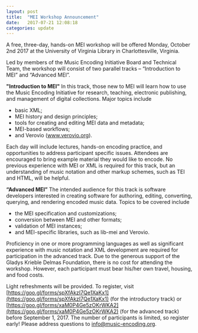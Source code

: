 ```yaml
---
layout: post
title:  "MEI Workshop Announcement"
date:   2017-07-21 12:08:18
categories: update
---
```

A free, three-day, hands-on MEI workshop will be offered Monday, October 2nd 2017 at the University of Virginia Library in Charlottesville, Virginia. 

Led by members of the Music Encoding Initiative Board and Technical Team, the workshop will consist of two parallel tracks – “Introduction to MEI” and “Advanced MEI”. 

**"Introduction to MEI"** In this track, those new to MEI will learn how to use the Music Encoding Initiative for research, teaching, electronic publishing, and management of digital collections. Major topics include

* basic XML;
* MEI history and design principles;
* tools for creating and editing MEI data and metadata;
* MEI-based workflows;
* and Verovio (www.verovio.org).

Each day will include lectures, hands-on encoding practice, and opportunities to address participant specific issues. Attendees are encouraged to bring example material they would like to encode. No previous experience with MEI or XML is required for this track, but an understanding of music notation and other markup schemes, such as TEI and HTML, will be helpful. 
 
**“Advanced MEI”** The intended audience for this track is software developers interested in creating software for authoring, editing, converting, querying, and rendering encoded music data. Topics to be covered include 

* the MEI specification and customizations; 
* conversion between MEI and other formats; 
* validation of MEI instances; 
* and MEI-specific libraries, such as lib-mei and Verovio. 

Proficiency in one or more programming languages as well as significant experience with music notation and XML development are required for participation in the advanced track. Due to the generous support of the Gladys Krieble Delmas Foundation, there is no cost for attending the workshop. However, each participant must bear his/her own travel, housing, and food costs. 

Light refreshments will be provided. To register, visit [https://goo.gl/forms/spXfAkzI7Qe1XaKx1](https://goo.gl/forms/spXfAkzI7Qe1XaKx1) (for the introductory track) or [https://goo.gl/forms/xaM0P4Ge5zOKrWKA2](https://goo.gl/forms/xaM0P4Ge5zOKrWKA2) (for the advanced track) before September 1, 2017\. The number of participants is limited, so register early! Please address questions to [info@music-encoding.org](mailto:info@music-encoding.org).